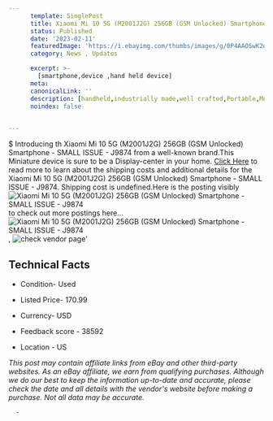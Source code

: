 ```yaml
---
      template: SinglePost
      title: Xiaomi Mi 10 5G (M2001J2G) 256GB (GSM Unlocked) Smartphone - SMALL ISSUE - J9874
      status: Published
      date: '2023-02-11'
      featuredImage: 'https://i.ebayimg.com/thumbs/images/g/0P4AAOSwK2dj45YR/s-l225.jpg'
      category: News , Updates

      excerpt: >-
        [smartphone,device ,hand held device]
      meta:
      canonicalLink: ''
      description: [handheld,industrially made,well crafted,Portable,Mobile,Compact,Convenient,Lightweight,Maneuverable,Man-portable,Miniature,Carriable,Hand-held,Light,Holdable,Transportable,Mobile device,Pocket-sized,On-the-go,Wireless,Cordless,Compact size,Convenient size, smartphone,device ,hand held device]
      noindex: false
      

---
```

$
      Introducing th Xiaomi Mi 10 5G (M2001J2G) 256GB (GSM Unlocked) Smartphone - SMALL ISSUE - J9874 from a well-known brand.This Miniature device  is sure to be a Display-center in your home. [Click Here](https://www.ebay.com/itm/134442072352?hash=item1f4d5f3920%3Ag%3A0P4AAOSwK2dj45YR&mkevt=1&mkcid=1&mkrid=711-53200-19255-0&campid=%253CePNCampaignId%253E&customid=%253CreferenceId%253E&toolid=10049) to read more to learn about the shipping costs and additional details for the Xiaomi Mi 10 5G (M2001J2G) 256GB (GSM Unlocked) Smartphone - SMALL ISSUE - J9874. Shipping cost is undefined.Here is the posting visibly ![Xiaomi Mi 10 5G (M2001J2G) 256GB (GSM Unlocked) Smartphone - SMALL ISSUE - J9874](https://i.ebayimg.com/thumbs/images/g/0P4AAOSwK2dj45YR/s-l225.jpg) to check out more postings here... ![Xiaomi Mi 10 5G (M2001J2G) 256GB (GSM Unlocked) Smartphone - SMALL ISSUE - J9874](https://i.ebayimg.com/images/g/0P4AAOSwK2dj45YR/s-l1600.jpg), ![check vendor page](https://origin-galleryplus.ebayimg.com/ws/web/134442072352_2_0_1/225x225.jpg,https://origin-galleryplus.ebayimg.com/ws/web/134442072352_3_0_1/225x225.jpg,https://origin-galleryplus.ebayimg.com/ws/web/134442072352_4_0_1/225x225.jpg,https://origin-galleryplus.ebayimg.com/ws/web/134442072352_5_0_1/225x225.jpg,https://origin-galleryplus.ebayimg.com/ws/web/134442072352_6_0_1/225x225.jpg,https://origin-galleryplus.ebayimg.com/ws/web/134442072352_7_0_1/225x225.jpg,https://origin-galleryplus.ebayimg.com/ws/web/134442072352_8_0_1/225x225.jpg,https://origin-galleryplus.ebayimg.com/ws/web/134442072352_9_0_1/225x225.jpg,https://origin-galleryplus.ebayimg.com/ws/web/134442072352_10_0_1/225x225.jpg)'

      

 ## Technical Facts 



     
      

 - Condition- Used 


      

 - Listed Price- 170.99 


      

 - Currency- USD 


      

 - Feedback score - 38592 


      

 - Location - US 


      
      

 *_This post may contain affiliate links from eBay and other third-party websites. As an eBay affiliate, we earn from qualifying purchases. Although we do our best to keep the information up-to-date and accurate, please check the date and all details with the vendor's website before making a purchase. Not all data may be accurate._*




      -
